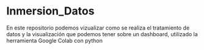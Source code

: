 # Inmersion_Datos

En este repositorio podemos vizualizar como se realiza el tratamiento de datos 
y la visualización que podemos tener sobre un dashboard, utilizado la herramienta
Google Colab con python
